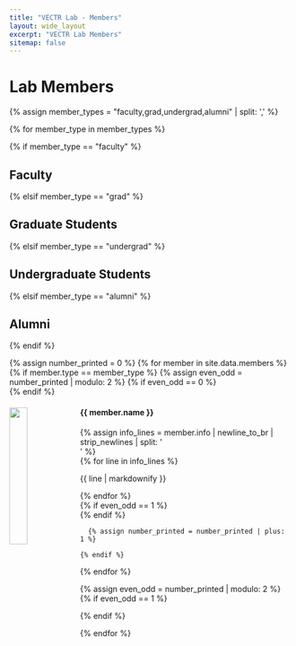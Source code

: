 ```yaml
---
title: "VECTR Lab - Members"
layout: wide_layout
excerpt: "VECTR Lab Members"
sitemap: false
---
```


# Lab Members

<!-- {% assign member_types = "faculty,grad,undergrad" | split: ',' %} -->
{% assign member_types = "faculty,grad,undergrad,alumni" | split: ',' %}

{% for member_type in member_types %}

  {% if member_type == "faculty" %}
## Faculty
  {% elsif member_type == "grad" %}
## Graduate Students
  {% elsif member_type == "undergrad" %}
## Undergraduate Students
{% elsif member_type == "alumni" %}
## Alumni
  {% endif %}

<div markdown="0">
  {% assign number_printed = 0 %}
  {% for member in site.data.members %}
    {% if member.type == member_type %}
      <!---->
      {% assign even_odd = number_printed | modulo: 2 %}
      <!---->
      {% if even_odd == 0 %}
        <div class="row">
      {% endif %}
          <div class="col-sm-6 clearfix mb-4">
            <img src="/images/{{ member.photo }}" class="img-fluid rounded me-2" width="25%" style="float: left">
            <h4 class="mb-4">{{ member.name }}</h4>
            {% assign info_lines = member.info | newline_to_br | strip_newlines | split: '<br />' %}
            <div>
              {% for line in info_lines %}
                <p class="mb-n3">{{ line | markdownify }}</p>
              {% endfor %}
            </div>
          </div>
      {% if even_odd == 1 %}
        </div>
      {% endif %}

      {% assign number_printed = number_printed | plus: 1 %}

    {% endif %}
  {% endfor %}

  {% assign even_odd = number_printed | modulo: 2 %}
  {% if even_odd == 1 %}
    </div>
  {% endif %}
</div>

{% endfor %}


<!-- ## Alumni
<ul>
  {% for member in site.data.alumni %}
    <li>{{ member.name }}</li>
  {% endfor %}
</ul> -->
